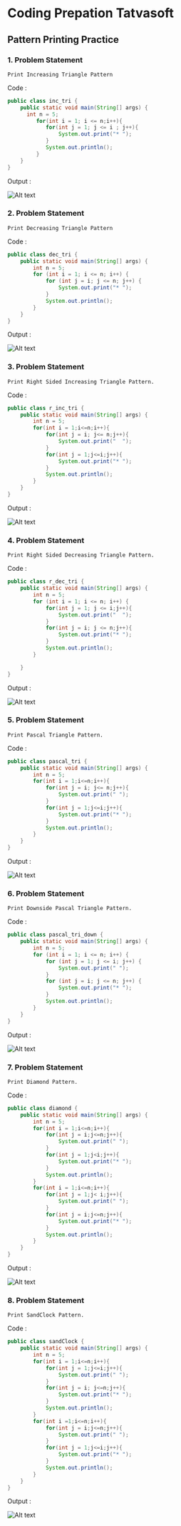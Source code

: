 # Coding Prepation Tatvasoft

## Pattern Printing Practice

### 1. Problem Statement

    Print Increasing Triangle Pattern
Code :

``` java
public class inc_tri {
    public static void main(String[] args) {
      int n = 5;
         for(int i = 1; i <= n;i++){
            for(int j = 1; j <= i ; j++){
                System.out.print("* ");
            }
            System.out.println();
         }
    }
}
```

Output :

![Alt text](Assets/incTri.png)

### 2. Problem Statement

    Print Decreasing Triangle Pattern
Code :

``` java
public class dec_tri {
    public static void main(String[] args) {
        int n = 5;
        for (int i = 1; i <= n; i++) {
            for (int j = i; j <= n; j++) {
                System.out.print("* ");
            }
            System.out.println();
        }
    }
}
```

Output :

![Alt text](Assets/decTri.png)

### 3. Problem Statement

    Print Right Sided Increasing Triangle Pattern.
Code :
``` java
public class r_inc_tri {
    public static void main(String[] args) {
        int n = 5;
        for(int i = 1;i<=n;i++){
            for(int j = i; j<= n;j++){
                System.out.print("  ");
            }
            for(int j = 1;j<=i;j++){
                System.out.print("* ");
            }
            System.out.println();
        }
    }
}
```

Output :

![Alt text](Assets/rightIncTri.png)

### 4. Problem Statement

    Print Right Sided Decreasing Triangle Pattern.
Code :
``` java
public class r_dec_tri {
    public static void main(String[] args) {
        int n = 5;
        for (int i = 1; i <= n; i++) {
            for(int j = 1; j <= i;j++){
                System.out.print("  ");
            }
            for(int j = i; j <= n;j++){
                System.out.print("* ");
            }
            System.out.println();
        }

    }
}
```

Output :

![Alt text](Assets/rightDecTri.png)

### 5. Problem Statement
  
    Print Pascal Triangle Pattern.
Code :
``` java
public class pascal_tri {
    public static void main(String[] args) {
        int n = 5;
        for(int i = 1;i<=n;i++){
            for(int j = i; j<= n;j++){
                System.out.print(" ");
            }
            for(int j = 1;j<=i;j++){
                System.out.print("* ");
            }
            System.out.println();
        }
    }
}
```

Output :

![Alt text](Assets/Pascal.png)

### 6. Problem Statement

    Print Downside Pascal Triangle Pattern.
Code :

``` java
public class pascal_tri_down {
    public static void main(String[] args) {
        int n = 5;
        for (int i = 1; i <= n; i++) {
            for (int j = 1; j <= i; j++) {
                System.out.print(" ");
            }
            for (int j = i; j <= n; j++) {
                System.out.print("* ");
            }
            System.out.println();
        }
    }
}
```

Output :

![Alt text](Assets/pascalDown.png)

### 7. Problem Statement

    Print Diamond Pattern.
Code :
```java
public class diamond {
    public static void main(String[] args) {
        int n = 5;
        for(int i = 1;i<=n;i++){
            for(int j = i;j<=n;j++){
                System.out.print(" ");
            }
            for(int j = 1;j<i;j++){
                System.out.print("* ");
            }
            System.out.println();
        }
        for(int i = 1;i<=n;i++){
            for(int j = 1;j< i;j++){
                System.out.print(" ");
            }
            for(int j = i;j<=n;j++){
                System.out.print("* ");
            }
            System.out.println();
        }
    }
}
```

Output :

![Alt text](Assets/Diamond.png)

### 8. Problem Statement

    Print SandClock Pattern.
Code :
```java
public class sandClock {
    public static void main(String[] args) {
        int n = 5;
        for(int i = 1;i<=n;i++){
            for(int j = 1;j<=i;j++){
                System.out.print(" ");
            }
            for(int j = i; j<=n;j++){
                System.out.print("* ");
            }
            System.out.println();
        }
        for(int i =1;i<=n;i++){
            for(int j = i;j<=n;j++){
                System.out.print(" ");
            }
            for(int j = 1;j<=i;j++){
                System.out.print("* ");
            }
            System.out.println();
        }
    }
}
```

Output :

![Alt text](Assets/SandClock.png)
